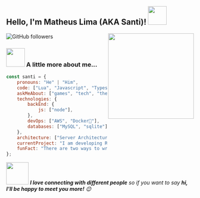 <h2>Hello, I'm Matheus Lima (AKA Santi)! <img src="https://media.giphy.com/media/12oufCB0MyZ1Go/giphy.gif" width="50"></h2>
<img align='right' src="https://media.giphy.com/media/M9gbBd9nbDrOTu1Mqx/giphy.gif" width="230">
<!--<p><em>Development leader at <a href="https://destinyroleplay.com/">Destiny Community</a><img src="https://media.giphy.com/media/WUlplcMpOCEmTGBtBW/giphy.gif" width="30"> 
</em></p>-->

![GitHub followers](https://img.shields.io/github/followers/matheustkn?label=Follow&style=social)

### <img src="https://media.giphy.com/media/VgCDAzcKvsR6OM0uWg/giphy.gif" width="50"> A little more about me...  

```javascript
const santi = {
    pronouns: "He" | "Him",
    code: ["Lua", "Javascript", "Typescript", "Python", "Squirrel", "php"],
    askMeAbout: ["games", "tech", "theories"],
    technologies: {
        backEnd: {
            js: ["node"],
        },
        devOps: ["AWS", "Docker🐳"],
        databases: ["MySQL", "sqlite"],
    },
    architecture: ["Server Architecture", "Progressive web applications", "Single page applications"],
    currentProject: "I am developing Roleplay server (MTA:SA) to Destiny Community",
    funFact: "There are two ways to write error-free programs; only the third one works"
};
```

<img src="https://media.giphy.com/media/LnQjpWaON8nhr21vNW/giphy.gif" width="60"> <em><b>I love connecting with different people</b> so if you want to say <b>hi, I'll be happy to meet you more!</b> 😊</em>
